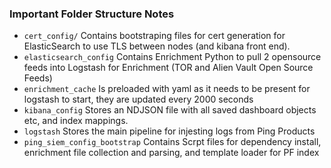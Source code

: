 ### Important Folder Structure Notes
- `cert_config/` Contains bootstraping files for cert generation for ElasticSearch to use TLS between nodes (and kibana front end).
- `elasticsearch_config` Contains Enrichment Python to pull 2 opensource feeds into Logstash for Enrichment (TOR and Alien Vault Open Source Feeds)
- `enrichment_cache` Is preloaded with yaml as it needs to be present for logstash to start, they are updated every 2000 seconds
- `kibana_config` Stores an NDJSON file with all saved dashboard objects etc, and index mappings.
- `logstash` Stores the main pipeline for injesting logs from Ping Products
- `ping_siem_config_bootstrap` Contains Scrpt files for dependency install, enrichment file collection and parsing, and template loader for PF index


